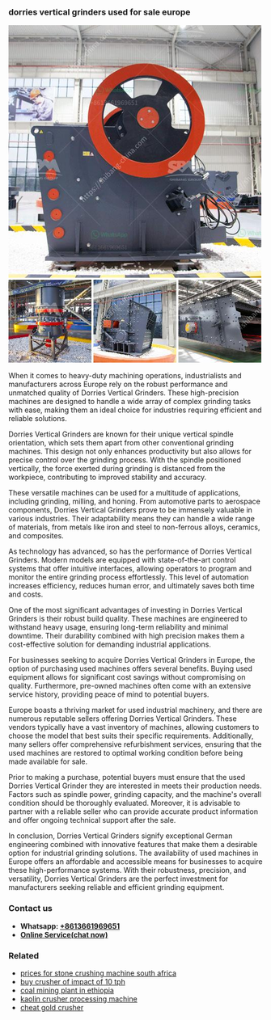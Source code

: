 <h3>dorries vertical grinders used for sale europe</h3><img src='1708589481.jpg' alt=''><p>When it comes to heavy-duty machining operations, industrialists and manufacturers across Europe rely on the robust performance and unmatched quality of Dorries Vertical Grinders. These high-precision machines are designed to handle a wide array of complex grinding tasks with ease, making them an ideal choice for industries requiring efficient and reliable solutions.</p><p>Dorries Vertical Grinders are known for their unique vertical spindle orientation, which sets them apart from other conventional grinding machines. This design not only enhances productivity but also allows for precise control over the grinding process. With the spindle positioned vertically, the force exerted during grinding is distanced from the workpiece, contributing to improved stability and accuracy.</p><p>These versatile machines can be used for a multitude of applications, including grinding, milling, and honing. From automotive parts to aerospace components, Dorries Vertical Grinders prove to be immensely valuable in various industries. Their adaptability means they can handle a wide range of materials, from metals like iron and steel to non-ferrous alloys, ceramics, and composites.</p><p>As technology has advanced, so has the performance of Dorries Vertical Grinders. Modern models are equipped with state-of-the-art control systems that offer intuitive interfaces, allowing operators to program and monitor the entire grinding process effortlessly. This level of automation increases efficiency, reduces human error, and ultimately saves both time and costs.</p><p>One of the most significant advantages of investing in Dorries Vertical Grinders is their robust build quality. These machines are engineered to withstand heavy usage, ensuring long-term reliability and minimal downtime. Their durability combined with high precision makes them a cost-effective solution for demanding industrial applications.</p><p>For businesses seeking to acquire Dorries Vertical Grinders in Europe, the option of purchasing used machines offers several benefits. Buying used equipment allows for significant cost savings without compromising on quality. Furthermore, pre-owned machines often come with an extensive service history, providing peace of mind to potential buyers.</p><p>Europe boasts a thriving market for used industrial machinery, and there are numerous reputable sellers offering Dorries Vertical Grinders. These vendors typically have a vast inventory of machines, allowing customers to choose the model that best suits their specific requirements. Additionally, many sellers offer comprehensive refurbishment services, ensuring that the used machines are restored to optimal working condition before being made available for sale.</p><p>Prior to making a purchase, potential buyers must ensure that the used Dorries Vertical Grinder they are interested in meets their production needs. Factors such as spindle power, grinding capacity, and the machine's overall condition should be thoroughly evaluated. Moreover, it is advisable to partner with a reliable seller who can provide accurate product information and offer ongoing technical support after the sale.</p><p>In conclusion, Dorries Vertical Grinders signify exceptional German engineering combined with innovative features that make them a desirable option for industrial grinding solutions. The availability of used machines in Europe offers an affordable and accessible means for businesses to acquire these high-performance systems. With their robustness, precision, and versatility, Dorries Vertical Grinders are the perfect investment for manufacturers seeking reliable and efficient grinding equipment.</p><h3>Contact us</h3><ul><li><strong>Whatsapp:&nbsp;<a href="https://wa.me/8613661969651">+8613661969651</a></strong></li><li><a href="https://swt.shibang-china.com/?git&amp;zhl&amp;dorries vertical grinders used for sale europe"><strong>Online Service(chat now)</strong></a></li></ul><h3>Related</h3><ul><li><a href='prices for stone crushing machine south africa.md'>prices for stone crushing machine south africa</a></li><li><a href='buy crusher of impact of 10 tph.md'>buy crusher of impact of 10 tph</a></li><li><a href='coal mining plant in ethiopia.md'>coal mining plant in ethiopia</a></li><li><a href='kaolin crusher processing machine.md'>kaolin crusher processing machine</a></li><li><a href='cheat gold crusher.md'>cheat gold crusher</a></li></ul>